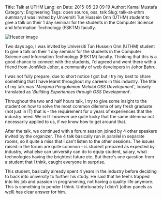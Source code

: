 Title: Talk at UTHM
Lang: en
Date: 2015-05-29 09:19
Author: Kamal Mustafa
Category: Engineering
Tags: open source, oss, talk
Slug: talk-at-uthm
summary:I was invited by Universiti Tun Hussein Onn (UTHM) student to give a talk on their 1 day seminar for the students in the Computer Science and Information Technology (FSKTM) faculty. 

![Header image]({filename}/images/imBJVxY.png)

Two days ago, I was invited by Universiti Tun Hussein Onn (UTHM) student
to give a talk on their 1 day seminar for the students in the Computer
Science and Information Technology (FSKTM) faculty. Thinking that this
is a good chance to connect with the students, I'd agreed and went there
with a friend from [JomWeb Johor](https://www.facebook.com/groups/jomwebjohor/), 
a community of web developers in Johor Bahru.

I was not fully prepare, due to short notice I got but I try my best to
share something that I have learnt throughout my careers in this
industry. The title of my talk was '*Menjana Pengalaman Melalui OSS
Development*', loosely translated as '*Building Experiences through OSS
Development*'.

Throughout the two and half hours talk, I try to give some insight to
the student on how to solve the most common dilemma of any fresh
graduate (not just in IT) that is - the requirement for x years of
experiences that the industry need. We in IT however are quite lucky
that the same dilemma not necessarily applied to us, if we know how to
get around that.

After the talk, we continued with a forum session joined by 4 other
speakers invited by the organizer. The 4 talk basically run in parallel
in separate rooms, so it quite a miss that I can't listen to the other
sessions. The issues raised in the forum are quite common - is student
prepared as expected by industry, what else can university can do to
equip student, salary, what technologies having the brightest future
etc. But there's one question from a student that I think, caught
everyone in surprise.

This student, basically already spent 4 years in the industry before
deciding to back into university to further his study. He said that he
feel's trapped into his job and passion in programming, not having a
quality life anymore. This is something to ponder I think. Unfortunately
I didn't (other panels as well) has clear answer for him.
